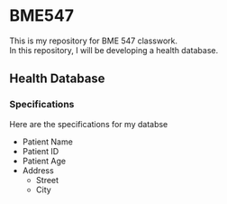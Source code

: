 # BME547

This is my repository for BME 547 classwork.<br>
In this repository, I will be developing a health database.

## Health Database
### Specifications
Here are the specifications for my databse
* Patient Name
* Patient ID
* Patient Age
* Address
  - Street
  - City